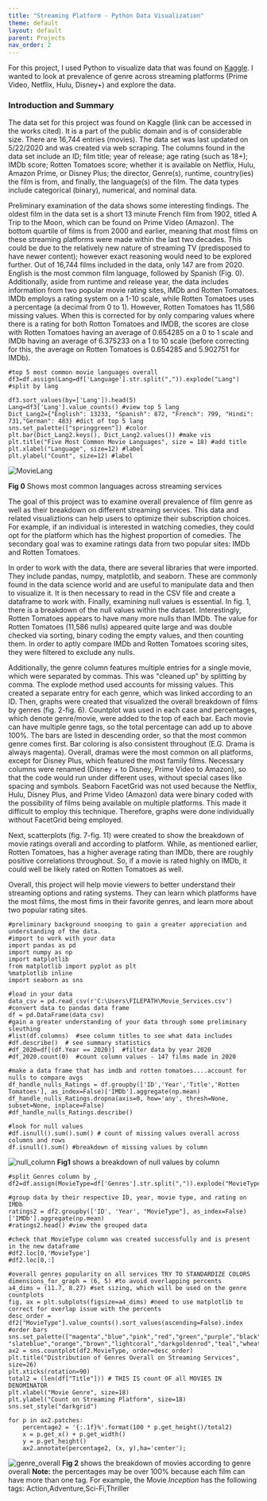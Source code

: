 ```yaml
---
title: "Streaming Platform - Python Data Visualization"
theme: default
layout: default
parent: Projects
nav_order: 2
---
```


For this project, I used Python to visualize data that was found on [Kaggle](https://www.kaggle.com/ruchi798/movies-on-netflix-prime-video-hulu-and-disney). I wanted to look at prevalence of genre across streaming platforms (Prime Video, Netflix, Hulu, Disney+) and explore the data.

### Introduction and Summary
The data set for this project was found on Kaggle (link can be accessed in the works cited). It is a part of the public domain and is of considerable size. There are 16,744 entries (movies). The data set was last updated on 5/22/2020 and was created via web scraping. The columns found in the data set include an ID; film title; year of release; age rating (such as 18+); IMDb score; Rotten Tomatoes score; whether it is available on Netflix, Hulu, Amazon Prime, or Disney Plus; the director, Genre(s), runtime, country(ies) the film is from, and finally, the language(s) of the film. The data types include categorical (binary), numerical, and nominal data.

Preliminary examination of the data shows some interesting findings. The oldest film in the data set is a short 13 minute French film from 1902, titled A Trip to the Moon, which can be found on Prime Video (Amazon). The bottom quartile of films is from 2000 and earlier, meaning that most films on these streaming platforms were made within the last two decades. This could be due to the relatively new nature of streaming TV (predisposed to have newer content); however exact reasoning would need to be explored further. Out of 16,744 films included in the data, only 147 are from 2020. English is the most common film language, followed by Spanish (Fig. 0). Additionally, aside from runtime and release year, the data includes information from two popular movie rating sites, IMDb and Rotten Tomatoes. IMDb employs a rating system on a 1-10 scale, while Rotten Tomatoes uses a percentage (a decimal from 0 to 1). However, Rotten Tomatoes has 11,586 missing values. When this is corrected for by only comparing values where there is a rating for both Rotton Tomatoes and IMDB, the scores are close with Rotten Tomatoes having an average of 0.654285 on a 0 to 1 scale and IMDb having an average of 6.375233 on a 1 to 10 scale (before correcting for this, the average on Rotten Tomatoes is 0.654285 and 5.902751 for IMDb).

```
#top 5 most common movie languages overall
df3=df.assign(Lang=df['Language'].str.split(",")).explode("Lang") #split by lang

df3.sort_values(by=['Lang']).head(5)
Lang=df3['Lang'].value_counts() #view top 5 lang
Dict_Lang2={"English": 13233, "Spanish": 872, "French": 799, "Hindi": 731,"German": 483} #dict of top 5 lang
sns.set_palette(["springgreen"]) #color
plt.bar(Dict_Lang2.keys(), Dict_Lang2.values()) #make vis
plt.title("Five Most Common Movie Languages", size = 18) #add title
plt.xlabel("Language", size=12) #label
plt.ylabel("Count", size=12) #label
```

![MovieLang](https://user-images.githubusercontent.com/76073032/102957852-2a000580-44a1-11eb-87b8-c177fa84191c.png)

**Fig 0** Shows most common languages across streaming services

The goal of this project was to examine overall prevalence of film genre as well as their breakdown on different streaming services. This data and related visualiztions can help users to optimize their subscription choices. For example, if an individual is interested in watching comedies, they could opt for the platform which has the highest proportion of comedies. The secondary goal was to examine ratings data from two popular sites: IMDb and Rotten Tomatoes.

In order to work with the data, there are several libraries that were imported. They include pandas, numpy, matplotlib, and seaborn. These are commonly found in the data science world and are useful to manipulate data and then to visualize it. It is then necessary to read in the CSV file and create a dataframe to work with. Finally, examining null values is essential. In fig. 1, there is a breakdown of the null values within the dataset. Interestingly, Rotten Tomatoes appears to have many more nulls than IMDb. The value for Rotten Tomatoes (11,586 nulls) appeared quite large and was double checked via sorting, binary coding the empty values, and then counting them. In order to aptly compare IMDb and Rotten Tomatoes scoring sites, they were filtered to exclude any nulls.

Additionally, the genre column features multiple entries for a single movie, which were separated by commas. This was "cleaned up" by splitting by comma. The explode method used accounts for missing values. This created a separate entry for each genre, which was linked according to an ID. Then, graphs were created that visualized the overall breakdown of films by genres (fig. 2-fig. 6). Countplot was used in each case and percentages, which denote genre/movie, were added to the top of each bar. Each movie can have multiple genre tags, so the total percentage can add up to above 100%. The bars are listed in descending order, so that the most common genre comes first. Bar coloring is also consistent throughout (E.G. Drama is always magenta). Overall, dramas were the most common on all platforms, except for Disney Plus, which featured the most family films. Necessary columns were renamed (Disney + to Disney, Prime Video to Amazon), so that the code would run under different uses, without special cases like spacing and symbols. Seaborn FacetGrid was not used because the Netflix, Hulu, Disney Plus, and Prime Video (Amazon) data were binary coded with the possibility of films being available on multiple platforms. This made it difficult to employ this technique. Therefore, graphs were done individually without FacetGrid being employed.

Next, scatterplots (fig. 7-fig. 11) were created to show the breakdown of movie ratings overall and according to platform. While, as mentioned earlier, Rotten Tomatoes, has a higher average rating than IMDb, there are roughly positive correlations throughout. So, if a movie is rated highly on IMDb, it could well be likely rated on Rotten Tomatoes as well.

Overall, this project will help movie viewers to better understand their streaming options and rating systems. They can learn which platforms have the most films, the most fims in their favorite genres, and learn more about two popular rating sites.

```
#preliminary background snooping to gain a greater appreciation and understanding of the data.
#import to work with your data
import pandas as pd
import numpy as np
import matplotlib
from matplotlib import pyplot as plt
%matplotlib inline
import seaborn as sns

#load in your data
data_csv = pd.read_csv(r'C:\Users\FILEPATH\Movie_Services.csv')
#convert data to pandas data frame
df = pd.DataFrame(data_csv)
#gain a greater understanding of your data through some preliminary sleuthing
#list(df.columns)  #see column titles to see what data includes
#df.describe()  # see summary statistics
#df_2020=df[(df.Year == 2020)]  #filter data by year 2020
#df_2020.count(0)  #count column values - 147 films made in 2020

#make a data frame that has imdb and rotten tomatoes....account for nulls to compare avgs
df_handle_nulls_Ratings = df.groupby(['ID','Year','Title','Rotten Tomatoes'], as_index=False)['IMDb'].aggregate(np.mean) 
df_handle_nulls_Ratings.dropna(axis=0, how='any', thresh=None, subset=None, inplace=False)
#df_handle_nulls_Ratings.describe() 

#look for null values
#df.isnull().sum().sum() # count of missing values overall across columns and rows
df.isnull().sum() #breakdown of missing values by column
```
![null_column](https://user-images.githubusercontent.com/76073032/102958029-9e3aa900-44a1-11eb-9da1-6ce3df3088ca.png)
**Fig1** shows a breakdown of null values by column

```
#split Genres column by , 
df2=df.assign(MovieType=df['Genres'].str.split(",")).explode("MovieType")

#group data by their respective ID, year, movie type, and rating on IMDb
ratings2 = df2.groupby(['ID', 'Year', "MovieType"], as_index=False)['IMDb'].aggregate(np.mean) 
#ratings2.head() #view the grouped data

#check that MovieType column was created successfully and is present in the new dataframe
#df2.loc[0,'MovieType']
#df2.loc[0,:]
```

```
#overall genres popularity on all services TRY TO STANDARDIZE COLORS
dimensions_for_graph = (6, 5) #to avoid overlapping percents 
a4_dims = (11.7, 8.27) #set sizing, which will be used on the genre countplots
fig, ax = plt.subplots(figsize=a4_dims) #need to use matplotlib to correct for overlap issue with the percents 
desc_order = df2["MovieType"].value_counts().sort_values(ascending=False).index #order bars
sns.set_palette(["magenta","blue","pink","red","green","purple","black","Cyan","palegreen", "slateblue","orange","brown","lightcoral","darkgoldenrod","teal","wheat","deepskyblue","orchid","springgreen","yellow","cornflowerblue","gold","thistle","deeppink","tan","bisque","lime"])
ax2 = sns.countplot(df2.MovieType, order=desc_order)
plt.title("Distribution of Genres Overall on Streaming Services", size=26)
plt.xticks(rotation=90)
total2 = (len(df["Title"])) # THIS IS count OF all MOVIES IN DENOMINATOR
plt.xlabel("Movie Genre", size=18)
plt.ylabel("Count on Streaming Platform", size=18)
sns.set_style("darkgrid")

for p in ax2.patches:
    percentage2 = '{:.1f}%'.format(100 * p.get_height()/total2)
    x = p.get_x() + p.get_width()
    y = p.get_height()
    ax2.annotate(percentage2, (x, y),ha='center');

```
![genre_overall](https://user-images.githubusercontent.com/76073032/102958192-01c4d680-44a2-11eb-8f4c-ec1054482261.png)
**Fig 2** shows the breakdown of movies according to genre overall
**Note:** the percentages may be over 100% because each film can have more than one tag. For example, the Movie *Inception* has the following tags: Action,Adventure,Sci-Fi,Thriller
